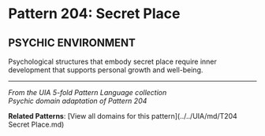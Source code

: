 # Pattern 204: Secret Place

## PSYCHIC ENVIRONMENT

Psychological structures that embody secret place require inner development that supports personal growth and well-being.

---

*From the UIA 5-fold Pattern Language collection*  
*Psychic domain adaptation of Pattern 204*

**Related Patterns**: [View all domains for this pattern](../../UIA/md/T204 Secret Place.md)